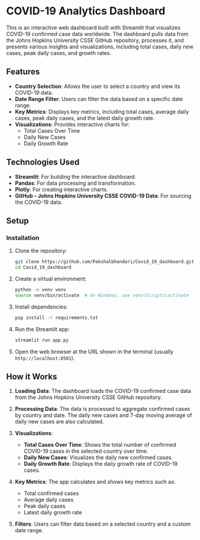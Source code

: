 # COVID-19 Analytics Dashboard

This is an interactive web dashboard built with Streamlit that visualizes COVID-19 confirmed case data worldwide. The dashboard pulls data from the Johns Hopkins University CSSE GitHub repository, processes it, and presents various insights and visualizations, including total cases, daily new cases, peak daily cases, and growth rates.

## Features

- **Country Selection**: Allows the user to select a country and view its COVID-19 data.
- **Date Range Filter**: Users can filter the data based on a specific date range.
- **Key Metrics**: Displays key metrics, including total cases, average daily cases, peak daily cases, and the latest daily growth rate.
- **Visualizations**: Provides interactive charts for:
  - Total Cases Over Time
  - Daily New Cases
  - Daily Growth Rate

## Technologies Used

- **Streamlit**: For building the interactive dashboard.
- **Pandas**: For data processing and transformation.
- **Plotly**: For creating interactive charts.
- **GitHub - Johns Hopkins University CSSE COVID-19 Data**: For sourcing the COVID-19 data.

## Setup

### Installation

1. Clone the repository:
    ```bash
    git clone https://github.com/Pakshalbhandari/Covid_19_dashboard.git
    cd Covid_19_dashboard
    ```

2. Create a virtual environment:
    ```bash
    python -m venv venv
    source venv/bin/activate  # On Windows, use venv\Scripts\activate
    ```

3. Install dependencies:
    ```bash
    pip install -r requirements.txt
    ```

4. Run the Streamlit app:
    ```bash
    streamlit run app.py
    ```

5. Open the web browser at the URL shown in the terminal (usually `http://localhost:8501`).

## How it Works

1. **Loading Data**: The dashboard loads the COVID-19 confirmed case data from the Johns Hopkins University CSSE GitHub repository.
   
2. **Processing Data**: The data is processed to aggregate confirmed cases by country and date. The daily new cases and 7-day moving average of daily new cases are also calculated.

3. **Visualizations**: 
   - **Total Cases Over Time**: Shows the total number of confirmed COVID-19 cases in the selected country over time.
   - **Daily New Cases**: Visualizes the daily new confirmed cases.
   - **Daily Growth Rate**: Displays the daily growth rate of COVID-19 cases.

4. **Key Metrics**: The app calculates and shows key metrics such as:
   - Total confirmed cases
   - Average daily cases
   - Peak daily cases
   - Latest daily growth rate
   
5. **Filters**: Users can filter data based on a selected country and a custom date range.
